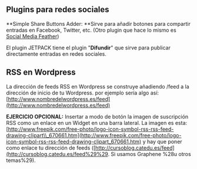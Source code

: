 ## Plugins para redes sociales

**Simple Share Buttons Adder: **Sirve para añadir botones para compartir entradas en Facebook, Twitter, etc. \(Otro plugin que hace lo mismo es [Social Media Feather](https://wordpress.org/plugins/social-media-feather/)\)

El plugin JETPACK tiene el plugin "**Difundir**" que sirve para publicar directamente entradas en redes sociales.

## RSS en Wordpress

La dirección de feeds RSS en Wordpress se construye añadiendo /feed a la dirección de inicio de tu Wordpress. por ejemplo sería algo así:  [http://www.nombredelwordpress.es/feed](http://www.nombredelwordpress.es/feed)

**EJERCICIO OPCIONAL:** Insertar a modo de botón la imagen de suscripción RSS como un enlace en un Widget en una barra lateral. La imagen es esta: [http://www.freepik.com/free-photo/logo-icon-symbol-rss-rss-feed-drawing-clipart\\_670661.htm](http://www.freepik.com/free-photo/logo-icon-symbol-rss-rss-feed-drawing-clipart_670661.htm) y hay que poner como enlace tu dirección de feeds \([http://cursoblog.catedu.es/feed](http://cursoblog.catedu.es/feed%29%29. Si usamos Graphene %28u otros temas%29\).

